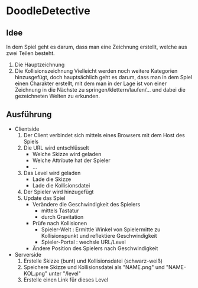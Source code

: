 # DoodleDetective

## Idee
In dem Spiel geht es darum, dass man eine Zeichnung erstellt,
welche aus zwei Teilen besteht.
1. Die Hauptzeichnung
2. Die Kollisionszeichnung
Vielleicht werden noch weitere Kategorien hinzusgefügt, doch
hauptsächlich geht es darum, dass man in dem Spiel einen Charakter
erstellt, mit dem man in der Lage ist von einer Zeichnung in die
Nächste zu springen/klettern/laufen/... und dabei die gezeichneten
Welten zu erkunden.

## Ausführung
- Clientside
	1. Der Client verbindet sich mittels eines Browsers mit dem
		Host des Spiels
	2. Die URL wird entschlüsselt
		- Welche Skizze wird geladen
		- Welche Attribute hat der Spieler
		- ...
	3. Das Level wird geladen
		- Lade die Skizze
		- Lade die Kollisionsdatei
	4. Der Spieler wird hinzugefügt
	5. Update das Spiel
		- Verändere die Geschwindigkeit des Spielers
			- mittels Tastatur
			- durch Gravitation
		- Prüfe nach Kollisionen
			- Spieler-Welt : Ermittle Winkel von Spielermitte
			 	zu Kollisionspunkt und reflektiere Geschwindigkeit
			- Spieler-Portal : wechsle URL/Level
		- Ändere Position des Spielers nach Geschwindigkeit
- Serverside
	1. Erstelle Skizze (bunt) und Kollisionsdatei (schwarz-weiß)
	2. Speichere Skizze und Kollisionsdatei als
		"NAME.png" und "NAME-KOL.png" unter "/level"
	3. Erstelle einen Link für dieses Level

